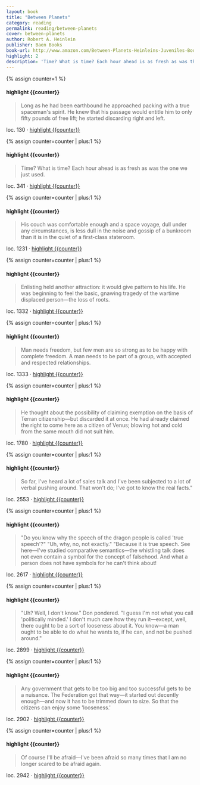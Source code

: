 ```yaml
---
layout: book
title: "Between Planets"
category: reading
permalink: reading/between-planets
cover: between-planets
author: Robert A. Heinlein
publisher: Baen Books
book-url: http://www.amazon.com/Between-Planets-Heinleins-Juveniles-Book-ebook/dp/B00AP9D5GM/ref=tmm_kin_swatch_0?_encoding=UTF8&sr=&qid=
highlight: 2
description: 'Time? What is time? Each hour ahead is as fresh as was the one we just used.'
---
```


{% assign counter=1 %}
#### highlight {{counter}}
>Long as he had been earthbound he approached packing with a true spaceman's spirit. He knew that his passage would entitle him to only fifty pounds of free lift; he started discarding right and left. 

loc. 130 &middot; [highlight {{counter}}](#highlight-{{counter}})

{% assign counter=counter | plus:1 %}
#### highlight {{counter}}
>Time? What is time? Each hour ahead is as fresh as was the one we just used. 

loc. 341 &middot; [highlight {{counter}}](#highlight-{{counter}})

{% assign counter=counter | plus:1 %}
#### highlight {{counter}}
>His couch was comfortable enough and a space voyage, dull under any circumstances, is less dull in the noise and gossip of a bunkroom than it is in the quiet of a first-class stateroom. 

loc. 1231 &middot; [highlight {{counter}}](#highlight-{{counter}})

{% assign counter=counter | plus:1 %}
#### highlight {{counter}}
>Enlisting held another attraction: it would give pattern to his life. He was beginning to feel the basic, gnawing tragedy of the wartime displaced person—the loss of roots. 

loc. 1332 &middot; [highlight {{counter}}](#highlight-{{counter}})

{% assign counter=counter | plus:1 %}
#### highlight {{counter}}
>Man needs freedom, but few men are so strong as to be happy with complete freedom. A man needs to be part of a group, with accepted and respected relationships. 

loc. 1333 &middot; [highlight {{counter}}](#highlight-{{counter}})

{% assign counter=counter | plus:1 %}
#### highlight {{counter}}
>He thought about the possibility of claiming exemption on the basis of Terran citizenship—but discarded it at once. He had already claimed the right to come here as a citizen of Venus; blowing hot and cold from the same mouth did not suit him. 

loc. 1780 &middot; [highlight {{counter}}](#highlight-{{counter}})

{% assign counter=counter | plus:1 %}
#### highlight {{counter}}
>So far, I've heard a lot of sales talk and I've been subjected to a lot of verbal pushing around. That won't do; I've got to know the real facts." 

loc. 2553 &middot; [highlight {{counter}}](#highlight-{{counter}})

{% assign counter=counter | plus:1 %}
#### highlight {{counter}}
>"Do you know why the speech of the dragon people is called 'true speech'?" "Uh, why, no, not exactly." "Because it is true speech. See here—I've studied comparative semantics—the whistling talk does not even contain a symbol for the concept of falsehood. And what a person does not have symbols for he can't think about! 

loc. 2617 &middot; [highlight {{counter}}](#highlight-{{counter}})

{% assign counter=counter | plus:1 %}
#### highlight {{counter}}
>"Uh? Well, I don't know." Don pondered. "I guess I'm not what you call 'politically minded.' I don't much care how they run it—except, well, there ought to be a sort of looseness about it. You know—a man ought to be able to do what he wants to, if he can, and not be pushed around." 

loc. 2899 &middot; [highlight {{counter}}](#highlight-{{counter}})

{% assign counter=counter | plus:1 %}
#### highlight {{counter}}
>Any government that gets to be too big and too successful gets to be a nuisance. The Federation got that way—it started out decently enough—and now it has to be trimmed down to size. So that the citizens can enjoy some 'looseness.'

loc. 2902 &middot; [highlight {{counter}}](#highlight-{{counter}})

{% assign counter=counter | plus:1 %}
#### highlight {{counter}}
>Of course I'll be afraid—I've been afraid so many times that I am no longer scared to be afraid again. 

loc. 2942 &middot; [highlight {{counter}}](#highlight-{{counter}})